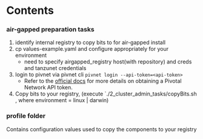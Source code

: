# Contents

### air-gapped preparation tasks
1. identify internal registry to copy bits to for air-gapped install 
1. cp values-example.yaml and configure appropriately for your environment
    * need to specify airgapped_registry host(with repository) and creds and tanzunet credentials
1. login to pivnet via pivnet cli `pivnet login --api-token=<api-token>`
    * Refer to the [official docs](https://network.tanzu.vmware.com/docs/api#how-to-authenticate) for more details on obtaining a Pivotal Network API token.
1. Copy bits to your registry, (execute `./2_cluster_admin_tasks/copyBits.sh <environment>, where environment = linux | darwin)

### profile folder
Contains configuration values used to copy the components to your registry
